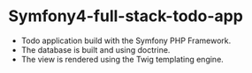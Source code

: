 # Symfony4-full-stack-todo-app
* Todo application build with the Symfony PHP Framework.
* The database is built and using doctrine.
* The view is rendered using the Twig templating engine.
